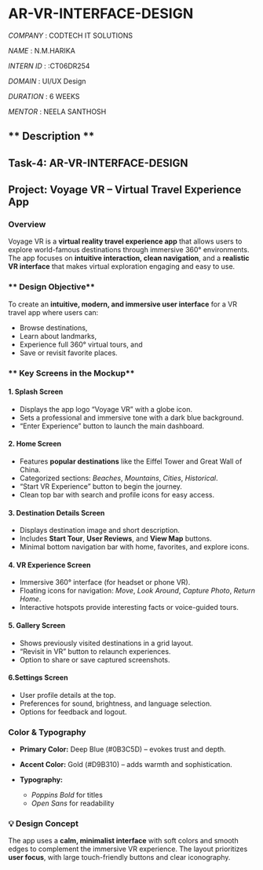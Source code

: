 # AR-VR-INTERFACE-DESIGN

*COMPANY* : CODTECH IT SOLUTIONS

*NAME* : N.M.HARIKA

*INTERN ID* : :CT06DR254

*DOMAIN* : UI/UX Design

*DURATION* : 6 WEEKS

*MENTOR* : NEELA SANTHOSH

## ** Description **

## **Task-4: AR-VR-INTERFACE-DESIGN**

## **Project: Voyage VR – Virtual Travel Experience App**

### **Overview**

Voyage VR is a **virtual reality travel experience app** that allows users to explore world-famous destinations through immersive 360° environments. The app focuses on **intuitive interaction, clean navigation**, and a **realistic VR interface** that makes virtual exploration engaging and easy to use.



### ** Design Objective**

To create an **intuitive, modern, and immersive user interface** for a VR travel app where users can:

* Browse destinations,
* Learn about landmarks,
* Experience full 360° virtual tours, and
* Save or revisit favorite places.



### ** Key Screens in the Mockup**

#### **1. Splash Screen**

* Displays the app logo “Voyage VR” with a globe icon.
* Sets a professional and immersive tone with a dark blue background.
* “Enter Experience” button to launch the main dashboard.

#### **2. Home Screen**

* Features **popular destinations** like the Eiffel Tower and Great Wall of China.
* Categorized sections: *Beaches*, *Mountains*, *Cities*, *Historical*.
* “Start VR Experience” button to begin the journey.
* Clean top bar with search and profile icons for easy access.

#### **3. Destination Details Screen**

* Displays destination image and short description.
* Includes **Start Tour**, **User Reviews**, and **View Map** buttons.
* Minimal bottom navigation bar with home, favorites, and explore icons.

#### **4. VR Experience Screen**

* Immersive 360° interface (for headset or phone VR).
* Floating icons for navigation: *Move*, *Look Around*, *Capture Photo*, *Return Home*.
* Interactive hotspots provide interesting facts or voice-guided tours.

#### **5. Gallery Screen**

* Shows previously visited destinations in a grid layout.
* “Revisit in VR” button to relaunch experiences.
* Option to share or save captured screenshots.

#### **6.Settings Screen**

* User profile details at the top.
* Preferences for sound, brightness, and language selection.
* Options for feedback and logout.



### **Color & Typography**

* **Primary Color:** Deep Blue (#0B3C5D) – evokes trust and depth.
* **Accent Color:** Gold (#D9B310) – adds warmth and sophistication.
* **Typography:**

  * *Poppins Bold* for titles
  * *Open Sans* for readability



### **💡 Design Concept**

The app uses a **calm, minimalist interface** with soft colors and smooth edges to complement the immersive VR experience. The layout prioritizes **user focus**, with large touch-friendly buttons and clear iconography.


